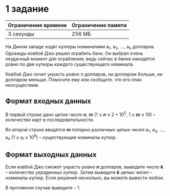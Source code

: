 # 1 задание

| Ограничение времени | Ограничение памяти |
|--|--|
| 3 секунды | 256 МБ |

На Диком западе ходят купюры номиналами а<sub>1</sub>, a<sub>2</sub>, ..., a<sub>n</sub> долларов. Однажды ковбой Джо решил ограбить банк. Он выбрал очень неудачный момент для ограбления, ведь сейчас в банке находятся ровно по две купюры каждого существующего номинала.

Ковбой Джо хочет украсть ровно п долларов, ни долларом больше, ни долларом меньше. Помогите ему или сообщите. что его план неосуществим.

## Формат входных данных

В первой строке дано целое число ***n***, ***m***  (1 ≤ ***n*** ≤ 2 • 10<sup>5</sup>, 1 ≤ ***m*** ≤ 10) – количество карт в последовательности.

Во второй строке вводятся ***m*** попарно различных целых чисел а<sub>1</sub>, a<sub>2</sub>, ..., a<sub>n</sub> (1 ≤ a<sub>*i*</sub> ≤ 10<sup>9</sup>) – существующие номиналы купюр.

## Формат выходных данных

Если ковбой Джо сможет украсть ровно ***n*** долларов, выведите число ***k*** – количество украденных купюр. Затем выведите ***k*** целых чисел – номиналы купюр. Если решений несколько, вы можете вывести любое.

В противном случае выведите – 1.